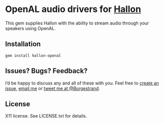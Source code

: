# OpenAL audio drivers for [Hallon](http://rubygems.org/gems/hallon)

This gem supplies Hallon with the ability to stream audio through your
speakers using OpenAL.

## Installation

    gem install hallon-openal

## Issues? Bugs? Feedback?

I’d be happy to discuss any and all of these with you. Feel free to [create an issue](https://github.com/Burgestrand/hallon-openal/issues),
[email me](http://github.com/Burgestrand) or [tweet me at @Burgestrand](http://twitter.com/Burgestrand).

## License

X11 license. See LICENSE.txt for details.
